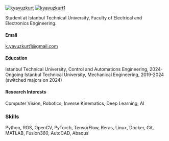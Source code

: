 

[![kyavuzkurt](https://img.shields.io/badge/kyavuzkurt-github-blue?logo=github)](https://github.com/kyavuzkurt)
[![kyavuzkurt1](https://img.shields.io/badge/kyavuzkurt1-linkedin-blue?logo=linkedin)](https://www.linkedin.com/in/kyavuzkurt1)

Student at Istanbul Technical University, Faculty of Electrical and Electronics Engineering.

#### Email
k.yavuzkurt1@gmail.com

#### Education
Istanbul Technical University, Control and Automations Engineering, 2024-Ongoing
Istanbul Technical University, Mechanical Engineering, 2019-2024 (switched majors on 2024)

#### Research Interests
Computer Vision, Robotics, Inverse Kinematics, Deep Learning, AI

### Skills
Python, ROS, OpenCV, PyTorch, TensorFlow, Keras, Linux, Docker, Git, MATLAB, Fusion360, AutoCAD, Abaqus
